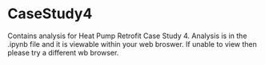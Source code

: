 # CaseStudy4
Contains analysis for Heat Pump Retrofit Case Study 4. Analysis is in the .ipynb file and it is viewable within your web broswer. If unable to view then please try a different wb browser.
